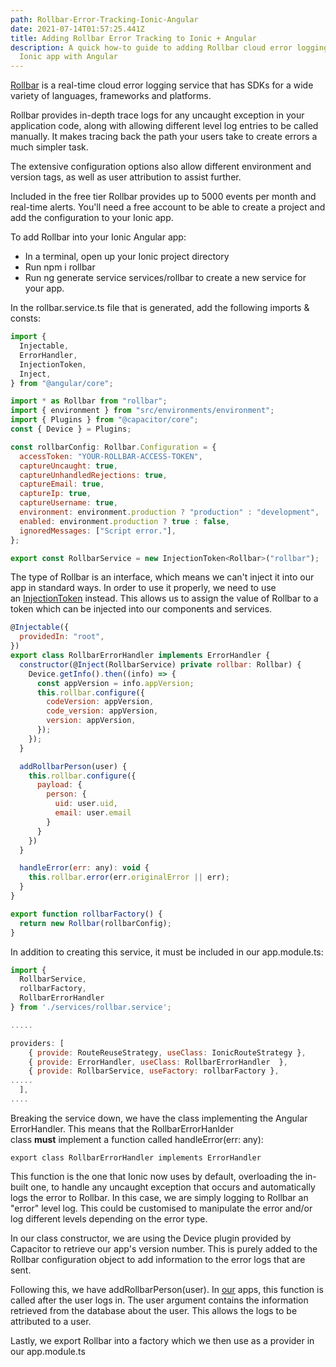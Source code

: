 ```yaml
---
path: Rollbar-Error-Tracking-Ionic-Angular
date: 2021-07-14T01:57:25.441Z
title: Adding Rollbar Error Tracking to Ionic + Angular
description: A quick how-to guide to adding Rollbar cloud error logging to your
  Ionic app with Angular
---
```

[Rollbar](https://rollbar.com/) is a real-time cloud error logging service that has SDKs for a wide variety of languages, frameworks and platforms.

Rollbar provides in-depth trace logs for any uncaught exception in your application code, along with allowing different level log entries to be called manually. It makes tracing back the path your users take to create errors a much simpler task.

The extensive configuration options also allow different environment and version tags, as well as user attribution to assist further.

Included in the free tier Rollbar provides up to 5000 events per month and real-time alerts. You'll need a free account to be able to create a project and add the configuration to your Ionic app.

To add Rollbar into your Ionic Angular app:

* In a terminal, open up your Ionic project directory
* Run npm i rollbar
* Run ng generate service services/rollbar to create a new service for your app.

In the rollbar.service.ts file that is generated, add the following imports & consts:

```javascript
import {
  Injectable,
  ErrorHandler,
  InjectionToken,
  Inject,
} from "@angular/core";

import * as Rollbar from "rollbar";
import { environment } from "src/environments/environment";
import { Plugins } from "@capacitor/core";
const { Device } = Plugins;

const rollbarConfig: Rollbar.Configuration = {
  accessToken: "YOUR-ROLLBAR-ACCESS-TOKEN",
  captureUncaught: true,
  captureUnhandledRejections: true,
  captureEmail: true,
  captureIp: true,
  captureUsername: true,
  environment: environment.production ? "production" : "development",
  enabled: environment.production ? true : false,
  ignoredMessages: ["Script error."],
};

export const RollbarService = new InjectionToken<Rollbar>("rollbar");
```

The type of Rollbar is an interface, which means we can't inject it into our app in standard ways. In order to use it properly, we need to use an [InjectionToken](https://angular.io/api/core/InjectionToken#description) instead. This allows us to assign the value of Rollbar to a token which can be injected into our components and services.

```javascript
@Injectable({
  providedIn: "root",
})
export class RollbarErrorHandler implements ErrorHandler {
  constructor(@Inject(RollbarService) private rollbar: Rollbar) {
    Device.getInfo().then((info) => {
      const appVersion = info.appVersion;
      this.rollbar.configure({
        codeVersion: appVersion,
        code_version: appVersion,
        version: appVersion,
      });
    });
  }

  addRollbarPerson(user) {
    this.rollbar.configure({
      payload: {
        person: {
          uid: user.uid,
          email: user.email
        }
      }
    })
  }

  handleError(err: any): void {
    this.rollbar.error(err.originalError || err);
  }
}

export function rollbarFactory() {
  return new Rollbar(rollbarConfig);
}
```

In addition to creating this service, it must be included in our app.module.ts:

```javascript
import { 
  RollbarService, 
  rollbarFactory, 
  RollbarErrorHandler  
} from './services/rollbar.service';

.....

providers: [
    { provide: RouteReuseStrategy, useClass: IonicRouteStrategy },
    { provide: ErrorHandler, useClass: RollbarErrorHandler  },
    { provide: RollbarService, useFactory: rollbarFactory },
.....
  ],
....
```

Breaking the service down, we have the class implementing the Angular ErrorHandler. This means that the RollbarErrorHanlder class **must** implement a function called handleError(err: any):

`export class RollbarErrorHandler implements ErrorHandler`

This function is the one that Ionic now uses by default, overloading the in-built one, to handle any uncaught exception that occurs and automatically logs the error to Rollbar. In this case, we are simply logging to Rollbar an "error" level log. This could be customised to manipulate the error and/or log different levels depending on the error type.

In our class constructor, we are using the Device plugin provided by Capacitor to retrieve our app's version number. This is purely added to the Rollbar configuration object to add information to the error logs that are sent.

Following this, we have addRollbarPerson(user). In [our](https://www.interapptive.com.au/) apps, this function is called after the user logs in. The user argument contains the information retrieved from the database about the user. This allows the logs to be attributed to a user.

Lastly, we export Rollbar into a factory which we then use as a provider in our app.module.ts